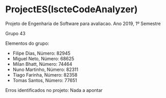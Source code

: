 # ProjectES(IscteCodeAnalyzer)

Projeto de Engenharia de Software para avaliacao. Ano 2019, 1º Semestre

Grupo 43

Elementos do grupo:

- Filipe Dias, Número: 82945
- Miguel Neto, Número: 68625
- Milan Bhatt, Número: 74464
- Nuno Martinho, Número: 82311
- Tiago Farinha, Número: 82358
- Tomas Santos, Número: 77651

Erros identificados no projeto: Nada a apontar
